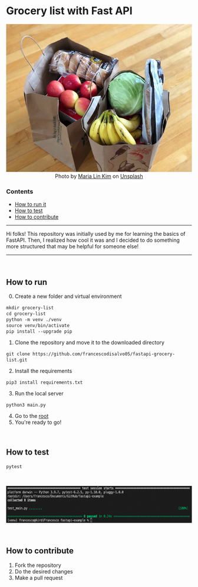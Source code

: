 # Grocery list with Fast API

<p align="center">
  <img src="https://github.com/francescodisalvo05/fastapi-grocery-list/blob/main/images/wallpaper.jpg" height="400px"/> <br />
  Photo by <a href="https://unsplash.com/@mrsmaria?utm_source=unsplash&utm_medium=referral&utm_content=creditCopyText">Maria Lin Kim</a> on <a href="https://unsplash.com/s/photos/grocery-list?utm_source=unsplash&utm_medium=referral&utm_content=creditCopyText">Unsplash</a>
</p>

### Contents
- [How to run it](#howtorun)
- [How to test](#test)
- [How to contribute](#howtocontribute)

------------------------

<a name="description"/>

Hi folks! This repository was initially used by me for learning the basics of FastAPI. Then, I realized how cool it was and I decided to do something more structured that may be helpful for someone else!

___________________
<br />

<a name="howtorun"/>

## How to run
0. Create a new folder and virtual environment
```
mkdir grocery-list
cd grocery-list
python -m venv ./venv
source venv/bin/activate
pip install --upgrade pip
```
1. Clone the repository and move it to the downloaded directory
```
git clone https://github.com/francescodisalvo05/fastapi-grocery-list.git
```
2. Install the requirements
```
pip3 install requirements.txt
```

3. Run the local server
```
python3 main.py
```

4. Go to the [root](http://localhost:8000")
5. You're ready to go! 

<br />

<a name="test"/>

## How to test
```
pytest
```

<br />
<p align="center">
  <img src="https://github.com/francescodisalvo05/fastapi-grocery-list/blob/main/images/pytest.png" height="100px"/>
</p>

<br />

<a name="howtocontribute"/>

## How to contribute
1. Fork the repository
2. Do the desired changes
3. Make a pull request



